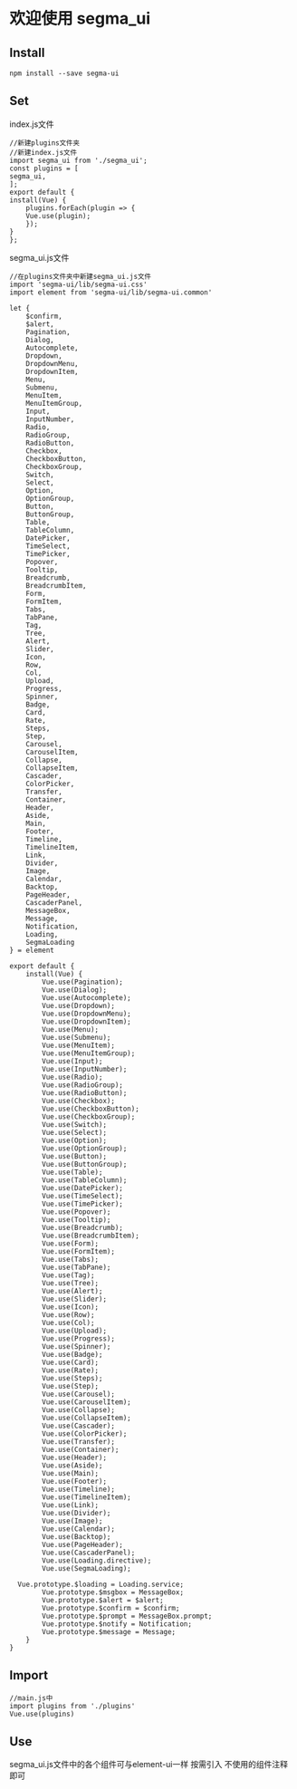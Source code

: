 # 欢迎使用 segma_ui

## Install
    npm install --save segma-ui

## Set
index.js文件

	//新建plugins文件夹
	//新建index.js文件
	import segma_ui from './segma_ui';
	const plugins = [
	segma_ui,
	];
	export default {
	install(Vue) {
		plugins.forEach(plugin => {
		Vue.use(plugin);
		});
	}
	};
	
segma_ui.js文件

	//在plugins文件夹中新建segma_ui.js文件
	import 'segma-ui/lib/segma-ui.css'
	import element from 'segma-ui/lib/segma-ui.common'

	let {
		$confirm,
		$alert,
		Pagination,
		Dialog,
		Autocomplete,
		Dropdown,
		DropdownMenu,
		DropdownItem,
		Menu,
		Submenu,
		MenuItem,
		MenuItemGroup,
		Input,
		InputNumber,
		Radio,
		RadioGroup,
		RadioButton,
		Checkbox,
		CheckboxButton,
		CheckboxGroup,
		Switch,
		Select,
		Option,
		OptionGroup,
		Button,
		ButtonGroup,
		Table,
		TableColumn,
		DatePicker,
		TimeSelect,
		TimePicker,
		Popover,
		Tooltip,
		Breadcrumb,
		BreadcrumbItem,
		Form,
		FormItem,
		Tabs,
		TabPane,
		Tag,
		Tree,
		Alert,
		Slider,
		Icon,
		Row,
		Col,
		Upload,
		Progress,
		Spinner,
		Badge,
		Card,
		Rate,
		Steps,
		Step,
		Carousel,
		CarouselItem,
		Collapse,
		CollapseItem,
		Cascader,
		ColorPicker,
		Transfer,
		Container,
		Header,
		Aside,
		Main,
		Footer,
		Timeline,
		TimelineItem,
		Link,
		Divider,
		Image,
		Calendar,
		Backtop,
		PageHeader,
		CascaderPanel,
		MessageBox,
		Message,
		Notification,
		Loading,
		SegmaLoading
	} = element
	
	export default {
		install(Vue) {
			Vue.use(Pagination);
			Vue.use(Dialog);
			Vue.use(Autocomplete);
			Vue.use(Dropdown);
			Vue.use(DropdownMenu);
			Vue.use(DropdownItem);
			Vue.use(Menu);
			Vue.use(Submenu);
			Vue.use(MenuItem);
			Vue.use(MenuItemGroup);
			Vue.use(Input);
			Vue.use(InputNumber);
			Vue.use(Radio);
			Vue.use(RadioGroup);
			Vue.use(RadioButton);
			Vue.use(Checkbox);
			Vue.use(CheckboxButton);
			Vue.use(CheckboxGroup);
			Vue.use(Switch);
			Vue.use(Select);
			Vue.use(Option);
			Vue.use(OptionGroup);
			Vue.use(Button);
			Vue.use(ButtonGroup);
			Vue.use(Table);
			Vue.use(TableColumn);
			Vue.use(DatePicker);
			Vue.use(TimeSelect);
			Vue.use(TimePicker);
			Vue.use(Popover);
			Vue.use(Tooltip);
			Vue.use(Breadcrumb);
			Vue.use(BreadcrumbItem);
			Vue.use(Form);
			Vue.use(FormItem);
			Vue.use(Tabs);
			Vue.use(TabPane);
			Vue.use(Tag);
			Vue.use(Tree);
			Vue.use(Alert);
			Vue.use(Slider);
			Vue.use(Icon);
			Vue.use(Row);
			Vue.use(Col);
			Vue.use(Upload);
			Vue.use(Progress);
			Vue.use(Spinner);
			Vue.use(Badge);
			Vue.use(Card);
			Vue.use(Rate);
			Vue.use(Steps);
			Vue.use(Step);
			Vue.use(Carousel);
			Vue.use(CarouselItem);
			Vue.use(Collapse);
			Vue.use(CollapseItem);
			Vue.use(Cascader);
			Vue.use(ColorPicker);
			Vue.use(Transfer);
			Vue.use(Container);
			Vue.use(Header);
			Vue.use(Aside);
			Vue.use(Main);
			Vue.use(Footer);
			Vue.use(Timeline);
			Vue.use(TimelineItem);
			Vue.use(Link);
			Vue.use(Divider);
			Vue.use(Image);
			Vue.use(Calendar);
			Vue.use(Backtop);
			Vue.use(PageHeader);
			Vue.use(CascaderPanel);
			Vue.use(Loading.directive);
			Vue.use(SegmaLoading);

      Vue.prototype.$loading = Loading.service;
			Vue.prototype.$msgbox = MessageBox;
			Vue.prototype.$alert = $alert;
			Vue.prototype.$confirm = $confirm;
			Vue.prototype.$prompt = MessageBox.prompt;
			Vue.prototype.$notify = Notification;
			Vue.prototype.$message = Message;
		}
	}


## Import
	//main.js中
	import plugins from './plugins'
	Vue.use(plugins)
## Use
segma_ui.js文件中的各个组件可与element-ui一样 按需引入
不使用的组件注释即可
